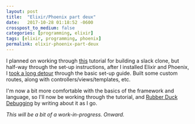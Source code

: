 ```yaml
---
layout: post
title:  "Elixir/Phoenix part deux"
date:   2017-10-28 01:18:52 -0600
crosspost_to_medium: false
categories: [programming, elixir]
tags: [elixir, programming, phoenix]
permalink: elixir-phoenix-part-deux
---
```


I planned on working through [this](https://medium.com/@benhansen/lets-build-a-slack-clone-with-elixir-phoenix-and-react-part-1-project-setup-3252ae780a1) tutorial for building a slack clone, but half-way through the set-up instructions, after I installed Elixir and Phoenix, I [took a long detour](_posts/2017-10-27-intro_elixir.md) through the basic set-up guide. Built some custom routes, along with controllers/views/templates, etc.

I'm now a bit more comfortable with the basics of the framework and language, so I'll now be working through the tutorial, and [Rubber Duck Debugging](https://www.wikiwand.com/en/Rubber_duck_debugging) by writing about it as I go.

_This will be a bit of a work-in-progress. Onward._

<!--more-->
